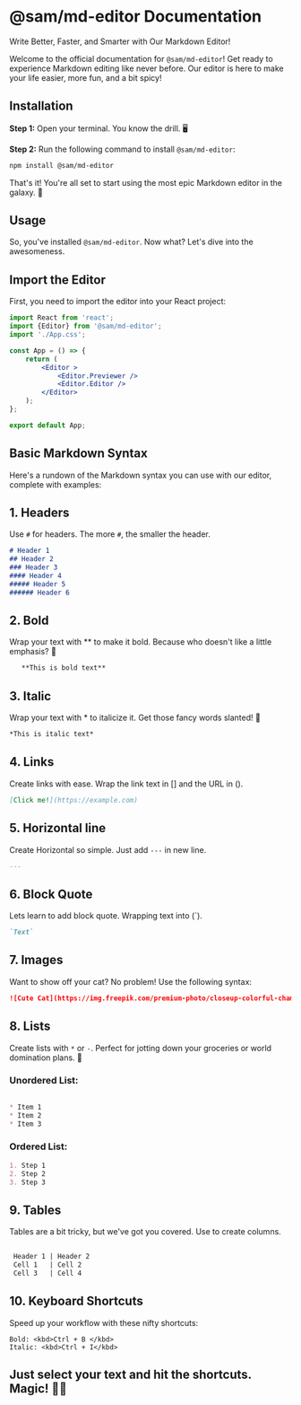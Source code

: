 

# @sam/md-editor Documentation
Write Better, Faster, and Smarter with Our Markdown Editor!

Welcome to the official documentation for `@sam/md-editor`! Get ready to experience Markdown editing like never before. Our editor is here to make your life easier, more fun, and a bit spicy!

## Installation

**Step 1:** Open your terminal. You know the drill. 🖥️

**Step 2:** Run the following command to install `@sam/md-editor`:

```bash
npm install @sam/md-editor
```
That's it! You're all set to start using the most epic Markdown editor in the galaxy. 🌌

## Usage
So, you've installed `@sam/md-editor`. Now what? Let's dive into the awesomeness.

## Import the Editor
First, you need to import the editor into your React project:

```jsx
import React from 'react';
import {Editor} from '@sam/md-editor';
import './App.css';

const App = () => {
    return (
        <Editor >
            <Editor.Previewer />
            <Editor.Editor />
        </Editor>
    );
};

export default App;
```

## Basic Markdown Syntax
Here's a rundown of the Markdown syntax you can use with our editor, complete with examples:

## 1. Headers
Use `#` for headers. The more `#`, the smaller the header.

```markDown
# Header 1
## Header 2
### Header 3
#### Header 4
##### Header 5
###### Header 6
```

## 2. Bold
Wrap your text with ** to make it bold. Because who doesn't like a little emphasis? 💪

```markDown
   **This is bold text**
```

## 3. Italic
Wrap your text with * to italicize it. Get those fancy words slanted! 🎨

```markdown
*This is italic text*
```
## 4. Links
Create links with ease. Wrap the link text in [] and the URL in ().
```markdown
[Click me!](https://example.com)
```

## 5. Horizontal line
Create Horizontal so simple. Just add `---` in new line.
```markdown
---
```

## 6. Block Quote
Lets learn to add block quote. Wrapping text into (`).
```markdown
`Text`
```

## 7. Images
Want to show off your cat? No problem! Use the following syntax:
```markdown
![Cute Cat](https://img.freepik.com/premium-photo/closeup-colorful-chameleon-psychedelic-art-with-concept-style-macro-generative-ai_473751-983.jpg)
```
## 8. Lists
Create lists with `*` or `-`. Perfect for jotting down your groceries or world domination plans. 📝

### Unordered List:

```markdown

* Item 1
* Item 2
* Item 3
```
### Ordered List:

```markdown
1. Step 1
2. Step 2
3. Step 3
```

## 9. Tables
Tables are a bit tricky, but we've got you covered. Use  to create columns.

```markdown
 
 Header 1 | Header 2 
 Cell 1   | Cell 2   
 Cell 3   | Cell 4 
```
## 10. Keyboard Shortcuts
Speed up your workflow with these nifty shortcuts:

```Short cut
Bold: <kbd>Ctrl + B </kbd>
Italic: <kbd>Ctrl + I</kbd>
```
Just select your text and hit the shortcuts. Magic! 🎩✨
---